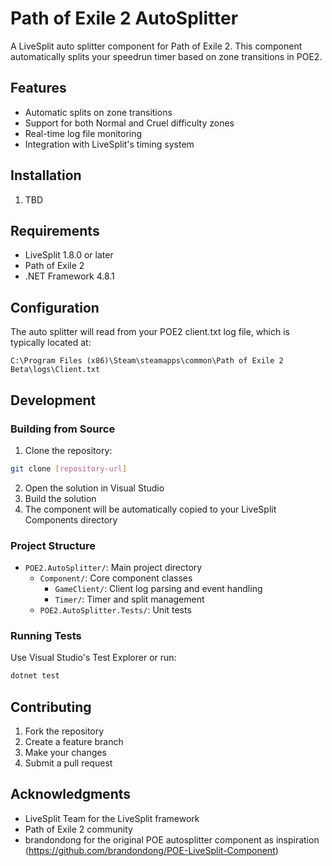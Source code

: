 # Path of Exile 2 AutoSplitter

A LiveSplit auto splitter component for Path of Exile 2. This component automatically splits your speedrun timer based on zone transitions in POE2.

## Features

- Automatic splits on zone transitions
- Support for both Normal and Cruel difficulty zones
- Real-time log file monitoring
- Integration with LiveSplit's timing system

## Installation

1. TBD

## Requirements

- LiveSplit 1.8.0 or later
- Path of Exile 2
- .NET Framework 4.8.1

## Configuration

The auto splitter will read from your POE2 client.txt log file, which is typically located at:
```
C:\Program Files (x86)\Steam\steamapps\common\Path of Exile 2 Beta\logs\Client.txt
```

## Development

### Building from Source

1. Clone the repository:
```bash
git clone [repository-url]
```

2. Open the solution in Visual Studio
3. Build the solution
4. The component will be automatically copied to your LiveSplit Components directory

### Project Structure

- `POE2.AutoSplitter/`: Main project directory
  - `Component/`: Core component classes
    - `GameClient/`: Client log parsing and event handling
    - `Timer/`: Timer and split management
  - `POE2.AutoSplitter.Tests/`: Unit tests

### Running Tests

Use Visual Studio's Test Explorer or run:
```bash
dotnet test
```

## Contributing

1. Fork the repository
2. Create a feature branch
3. Make your changes
4. Submit a pull request

## Acknowledgments

- LiveSplit Team for the LiveSplit framework
- Path of Exile 2 community
- brandondong for the original POE autosplitter component as inspiration (https://github.com/brandondong/POE-LiveSplit-Component)
